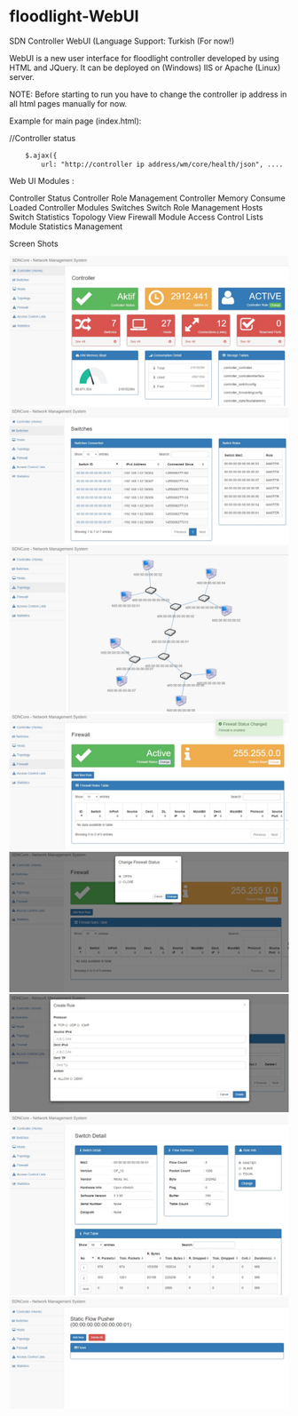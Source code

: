 # floodlight-WebUI
SDN Controller  WebUI  (Language Support: Turkish (For now!)

WebUI is a new user interface for floodlight controller developed by using HTML and JQuery. It can be deployed on (Windows) IIS or Apache (Linux) server.  

NOTE: Before starting to run you have to change the controller ip address in all html pages manually for now. 

Example for main page (index.html):  

 //Controller status
 
        $.ajax({
            url: "http://controller ip address/wm/core/health/json", ....

Web UI Modules : 

Controller Status 
Controller Role Management
Controller Memory Consume
Loaded  Controller Modules
Switches 
Switch Role Management
Hosts
Switch Statistics 
Topology View
Firewall Module
Access Control Lists Module
Statistics Management

Screen Shots 

![Alt text](/images/1.jpg?raw=true "Optional Title")
![Alt text](/images/2.jpg?raw=true "Optional Title")
![Alt text](/images/3.jpg?raw=true "Optional Title")
![Alt text](/images/4.jpg?raw=true "Optional Title")
![Alt text](/images/5.jpg?raw=true "Optional Title")
![Alt text](/images/6.jpg?raw=true "Optional Title")
![Alt text](/images/7.jpg?raw=true "Optional Title")
![Alt text](/images/8.jpg?raw=true "Optional Title")
